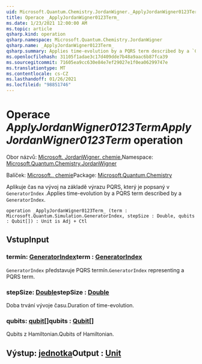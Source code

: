 ```yaml
---
uid: Microsoft.Quantum.Chemistry.JordanWigner._ApplyJordanWigner0123Term_
title: Operace _ApplyJordanWigner0123Term_
ms.date: 1/23/2021 12:00:00 AM
ms.topic: article
qsharp.kind: operation
qsharp.namespace: Microsoft.Quantum.Chemistry.JordanWigner
qsharp.name: _ApplyJordanWigner0123Term_
qsharp.summary: Applies time-evolution by a PQRS term described by a `GeneratorIndex`.
ms.openlocfilehash: 31105f1adae3c17d409dde7b48a9aac6b87fca39
ms.sourcegitcommit: 71605ea9cc630e84e7ef29027e1f0ea06299747e
ms.translationtype: MT
ms.contentlocale: cs-CZ
ms.lasthandoff: 01/26/2021
ms.locfileid: "98851746"
---
```

# <a name="_applyjordanwigner0123term_-operation"></a><span data-ttu-id="be1e3-102">Operace _ApplyJordanWigner0123Term_</span><span class="sxs-lookup"><span data-stu-id="be1e3-102">_ApplyJordanWigner0123Term_ operation</span></span>

<span data-ttu-id="be1e3-103">Obor názvů: [Microsoft. JordanWigner. chemie.](xref:Microsoft.Quantum.Chemistry.JordanWigner)</span><span class="sxs-lookup"><span data-stu-id="be1e3-103">Namespace: [Microsoft.Quantum.Chemistry.JordanWigner](xref:Microsoft.Quantum.Chemistry.JordanWigner)</span></span>

<span data-ttu-id="be1e3-104">Balíček: [Microsoft.. chemie](https://nuget.org/packages/Microsoft.Quantum.Chemistry)</span><span class="sxs-lookup"><span data-stu-id="be1e3-104">Package: [Microsoft.Quantum.Chemistry](https://nuget.org/packages/Microsoft.Quantum.Chemistry)</span></span>


<span data-ttu-id="be1e3-105">Aplikuje čas na vývoj na základě výrazu PQRS, který je popsaný v `GeneratorIndex` .</span><span class="sxs-lookup"><span data-stu-id="be1e3-105">Applies time-evolution by a PQRS term described by a `GeneratorIndex`.</span></span>

```qsharp
operation _ApplyJordanWigner0123Term_ (term : Microsoft.Quantum.Simulation.GeneratorIndex, stepSize : Double, qubits : Qubit[]) : Unit is Adj + Ctl
```


## <a name="input"></a><span data-ttu-id="be1e3-106">Vstup</span><span class="sxs-lookup"><span data-stu-id="be1e3-106">Input</span></span>

### <a name="term--generatorindex"></a><span data-ttu-id="be1e3-107">termín: [GeneratorIndex](xref:Microsoft.Quantum.Simulation.GeneratorIndex)</span><span class="sxs-lookup"><span data-stu-id="be1e3-107">term : [GeneratorIndex](xref:Microsoft.Quantum.Simulation.GeneratorIndex)</span></span>

<span data-ttu-id="be1e3-108">`GeneratorIndex` představuje PQRS termín.</span><span class="sxs-lookup"><span data-stu-id="be1e3-108">`GeneratorIndex` representing a PQRS term.</span></span>


### <a name="stepsize--double"></a><span data-ttu-id="be1e3-109">stepSize: [Double](xref:microsoft.quantum.lang-ref.double)</span><span class="sxs-lookup"><span data-stu-id="be1e3-109">stepSize : [Double](xref:microsoft.quantum.lang-ref.double)</span></span>

<span data-ttu-id="be1e3-110">Doba trvání vývoje času.</span><span class="sxs-lookup"><span data-stu-id="be1e3-110">Duration of time-evolution.</span></span>


### <a name="qubits--qubit"></a><span data-ttu-id="be1e3-111">qubits: [qubit](xref:microsoft.quantum.lang-ref.qubit)[]</span><span class="sxs-lookup"><span data-stu-id="be1e3-111">qubits : [Qubit](xref:microsoft.quantum.lang-ref.qubit)[]</span></span>

<span data-ttu-id="be1e3-112">Qubits z Hamiltonian.</span><span class="sxs-lookup"><span data-stu-id="be1e3-112">Qubits of Hamiltonian.</span></span>



## <a name="output--unit"></a><span data-ttu-id="be1e3-113">Výstup: [jednotka](xref:microsoft.quantum.lang-ref.unit)</span><span class="sxs-lookup"><span data-stu-id="be1e3-113">Output : [Unit](xref:microsoft.quantum.lang-ref.unit)</span></span>

